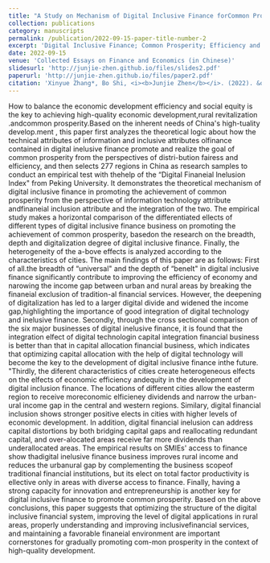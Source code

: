 ```yaml
---
title: "A Study on Mechanism of Digital Inclusive Finance forCommon Prosperity in High-quality Development"
collection: publications
category: manuscripts
permalink: /publication/2022-09-15-paper-title-number-2
excerpt: 'Digital Inclusive Finance; Common Prosperity; Efficiency and Equity; Capital Allocation'
date: 2022-09-15
venue: 'Collected Essays on Finance and Economics (in Chinese)'
slidesurl: 'http://junjie-zhen.github.io/files/slides2.pdf'
paperurl: 'http://junjie-zhen.github.io/files/paper2.pdf'
citation: 'Xinyue Zhang*, Bo Shi, <i><b>Junjie Zhen</b></i>. (2022). &quot;A Study on Mechanism of Digital Inclusive Finance forCommon Prosperity in High-quality Development.&quot; <i>Collected Essays on Finance and Economics (in Chinese)</i>. (09).'
---
```


How to balance the economic development efficiency and social equity is the key to achieving high-quality economic development,rural revitalization .andcommon prosperity.Based on the inherent needs of China's high-tuality develop.ment , this paper first analyzes the theoretical logic about how the technical attributes of information and inclusive attributes olfinance contained in digital inelusive finance promote and realize the goal of common prosperity from the perspectives of distri-bution fairess and elficiency, and then selects 277 regions in China as research samples to conduct an empirical test with thehelp of the “Digital Finaneial lnelusion lndex" from Peking University. It demonstrates the theoretical mechanism of digital inclusive finance in promoting the achievement of common prosperity from the perspective of information technology attribute andfinaneial inclusion attribute and the integration of the two. The empirical study makes a horizontal comparison of the differentiated ellects of different types of digital inclusive finance business on promoting the achievement of common prosperity, basedon the research on the breadth, depth and digitalization degree of digital inclusive finance. Finally, the heterogeneity of the a-bove effects is analyzed according to the characteristics of cities. The main findings of this paper are as follows: First of all.the breadth of “universal" and the depth of “benelt" in digital inclusive finance significantly contribute to improving the efficiency of economy and narowing the income gap between urban and nural areas by breaking the finaneial exclusion of tradition-al financial services. However, the deepening of digitalization has led to a larger digital divide and widened the income gap,highlighting the importance of good integration of digital technology and inelusive finance. Secondly, through the cross sectional comparison of the six major businesses of digital inelusive finance, it is found that the integration elfect of digital technologin capital integration financial business is better than that in capital allocation financial business, which indicates that optimizing capital allocation with the help of digital technology will become the key to the development of digital inclusive finance inthe future. "Thirdly, the diferent characteristics of cities create heterogeneous elfects on the elfects of economic efficiency andequity in the development of digital inclusion finance. The locations of different cities allow the easterm region to receive moreconomic elficieney dividends and narrow the urban-ural income gap in the central and western regions. Similary, digital financial inclusion shows stronger positive elects in cities with higher levels of economic development. In addition, digital financial inelusion can address capital distortions by both bridging capital gaps and reallocating redundant capital, and over-alocated areas receive far more dividends than underallocated areas. The empirical results on SMlEs' access to finance show thadigital inelusive finance business improves rural income and reduces the urbanural gap by complementing the business scopeof traditional financial institutions, but its elect on total factor productivity is ellective only in areas with diverse access to finance. Finally, having a strong capacity for innovation and entrepreneurship is another key for digital inclusive finance to promote common prosperity. Based on the above conclusions, this paper suggests that optimizing the structure of the digital inclusive financial system, improving the level of digital applications in rural areas, properly understanding and improving inclusivefinancial services, and maintaining a favorable finaneial environment are important cornerstones for gradually promoting com-mon prosperity in the context of high-quality development.